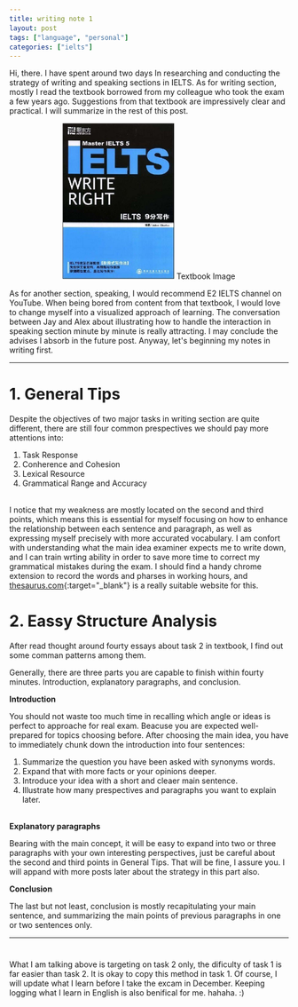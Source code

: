 ```yaml
---
title: writing note 1
layout: post
tags: ["language", "personal"]
categories: ["ielts"]
---
```


Hi, there. I have spent around two days In researching and conducting the strategy of writing and speaking sections in IELTS. As for writing section, mostly I read the textbook borrowed from my colleague who took the exam a few years ago. Suggestions from that textbook are impressively clear and practical. I will summarize in the rest of this post.

<p align="center">
  <img src="/assets/img/textbook.jpg" alt="textbook image" width="40%">
  Textbook Image
</p>

As for another section, speaking, I would recommend E2 IELTS channel on YouTube. When being bored from content from that textbook, I would love to change myself into a visualized approach of learning. The conversation between Jay and Alex about illustrating how to handle the interaction in speaking section minute by minute is really attracting. I may conclude the advises I absorb in the future post. Anyway, let's beginning my notes in writing first.

<hr />
<h1><strong> 1. General Tips </strong></h1>
Despite the objectives of two major tasks in writing section are quite different, there are still four common prespectives we should pay more attentions into:

1. Task Response
2. Conherence and Cohesion
3. Lexical Resource
4. Grammatical Range and Accuracy<br /><br />

I notice that my weakness are mostly located on the second and third points, which means this is essential for myself focusing on how to enhance the relationship between each sentence and paragraph, as well as expressing myself precisely with more accurated vocabulary. I am confort with understanding what the main idea examiner expects me to write down, and I can train wrting ability in order to save more time to correct my grammatical mistakes during the exam. I should find a handy chrome extension to record the words and pharses in working hours, and [thesaurus.com](https://www.thesaurus.com/browse/synonym){:target="\_blank"} is a really suitable website for this.

<h1><strong> 2. Eassy Structure Analysis </strong></h1>
After read thought around fourty essays about task 2 in textbook, I find out some comman patterns among them.

Generally, there are three parts you are capable to finish within fourty minutes. Introduction, explanatory paragraphs, and conclusion.

<strong> Introduction </strong>

You should not waste too much time in recalling which angle or ideas is perfect to approache for real exam. Beacuse you are expected well-prepared for topics choosing before. After choosing the main idea, you have to immediately chunk down the introduction into four sentences:

1. Summarize the question you have been asked with synonyms words.
2. Expand that with more facts or your opinions deeper.
3. Introduce your idea with a short and cleaer main sentence.
4. Illustrate how many prespectives and paragraphs you want to explain later.<br /><br />

<strong> Explanatory paragraphs </strong>

Bearing with the main concept, it will be easy to expand into two or three paragraphs with your own interesting perspectives, just be careful about the second and third points in General Tips. That will be fine, I assure you. I will appand with more posts later about the strategy in this part also.

<strong> Conclusion </strong>

The last but not least, conclusion is mostly recapitulating your main sentence, and summarizing the main points of previous paragraphs in one or two sentences only.

<hr />
<h1></h1>

What I am talking above is targeting on task 2 only, the dificulty of task 1 is far easier than task 2. It is okay to copy this method in task 1. Of course, I will update what I learn before I take the excam in December. Keeping logging what I learn in English is also benifical for me. hahaha. :)
